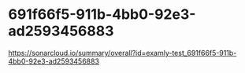 # 691f66f5-911b-4bb0-92e3-ad2593456883
https://sonarcloud.io/summary/overall?id=examly-test_691f66f5-911b-4bb0-92e3-ad2593456883
